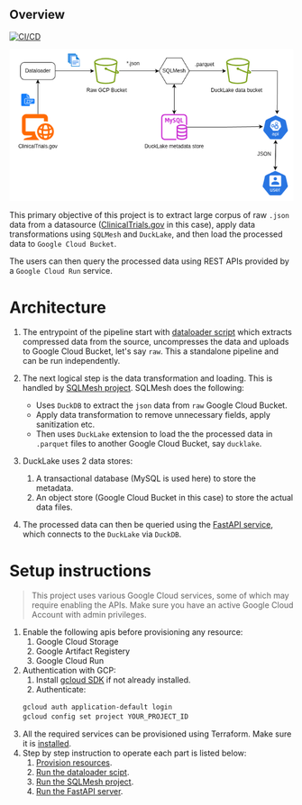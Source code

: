 ## Overview

[![CI/CD](https://github.com/atTheShikhar/clinical-trial-pipeline/actions/workflows/ci-cd.yaml/badge.svg)](https://github.com/atTheShikhar/clinical-trial-pipeline/actions/workflows/ci-cd.yaml)

![High level architecture](./architecture.png "High level architecture")

This primary objective of this project is to extract large corpus of raw `.json` data from a datasource ([ClinicalTrials.gov](https://clinicaltrials.gov/data-api/about-api/api-migration#other-all-public-xml) in this case), apply data transformations using `SQLMesh` and `DuckLake`, and then load the processed data to `Google Cloud Bucket`. 

The users can then query the processed data using REST APIs provided by a `Google Cloud Run` service.


# Architecture

1. The entrypoint of the pipeline start with [dataloader script](dataloader/ingest.py) which extracts compressed data from the source, uncompresses the data and uploads to Google Cloud Bucket, let's say `raw`. This a standalone pipeline and can be run independently.

2. The next logical step is the data transformation and loading. This is handled by [SQLMesh project](etl/). SQLMesh does the following:
    - Uses `DuckDB` to extract the `json` data from `raw` Google Cloud Bucket.
    - Apply data transformation to remove unnecessary fields, apply sanitization etc.
    - Then uses `DuckLake` extension to load the the processed data in `.parquet` files to another Google Cloud Bucket, say `ducklake`.

4. DuckLake uses 2 data stores: 
    1. A transactional database (MySQL is used here) to store the metadata.
    2. An object store (Google Cloud Bucket in this case) to store the actual data files.

5. The processed data can then be queried using the [FastAPI service](api/), which connects to the `DuckLake` via `DuckDB`.


# Setup instructions

> This project uses various Google Cloud services, some of which may require enabling the APIs. Make sure you have an active Google Cloud Account with admin privileges.

1. Enable the following apis before provisioning any resource:
    1. Google Cloud Storage
    1. Google Artifact Registery
    1. Google Cloud Run
2. Authentication with GCP:
    1. Install [gcloud SDK](https://cloud.google.com/sdk/docs/install) if not already installed.
    2. Authenticate:
    ```bash
    gcloud auth application-default login
    gcloud config set project YOUR_PROJECT_ID
    ```
3. All the required services can be provisioned using Terraform. Make sure it is [installed](https://developer.hashicorp.com/terraform/install).
4. Step by step instruction to operate each part is listed below: 
    1. [Provision resources](infra/README.md).
    2. [Run the dataloader scipt](dataloader/README.md).
    3. [Run the SQLMesh project](etl/README.md).
    4. [Run the FastAPI server](api/README.md).


